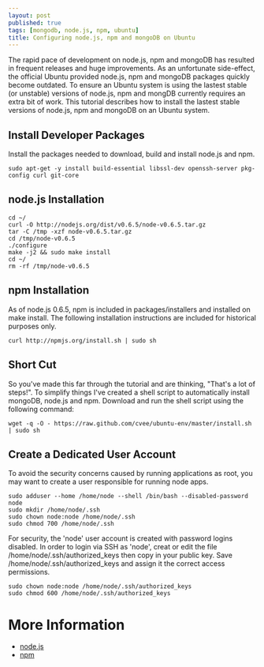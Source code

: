 ```yaml
---
layout: post
published: true
tags: [mongodb, node.js, npm, ubuntu]
title: Configuring node.js, npm and mongoDB on Ubuntu
---
```


The rapid pace of development on node.js, npm and mongoDB has resulted in frequent releases and huge improvements. As an unfortunate side-effect, the official Ubuntu provided node.js, npm and mongoDB packages quickly become outdated. To ensure an Ubuntu system is using the lastest stable (or unstable) versions of node.js, npm and mongDB currently requires an extra bit of work. This tutorial describes how to install the lastest stable versions of node.js, npm and mongoDB on an Ubuntu system.

## Install Developer Packages

Install the packages needed to download, build and install node.js and npm.

    sudo apt-get -y install build-essential libssl-dev openssh-server pkg-config curl git-core

## node.js Installation

    cd ~/
    curl -O http://nodejs.org/dist/v0.6.5/node-v0.6.5.tar.gz
    tar -C /tmp -xzf node-v0.6.5.tar.gz
    cd /tmp/node-v0.6.5
    ./configure
    make -j2 && sudo make install
    cd ~/
    rm -rf /tmp/node-v0.6.5

## npm Installation

As of node.js 0.6.5, npm is included in packages/installers and installed on make install. The following installation instructions are included for historical purposes only.

    curl http://npmjs.org/install.sh | sudo sh

## Short Cut

So you've made this far through the tutorial and are thinking, "That's a lot of steps!". To simplify things I've created a shell script to automatically install mongoDB, node.js and npm. Download and run the shell script using the following command:

    wget -q -O - https://raw.github.com/cvee/ubuntu-env/master/install.sh | sudo sh

## Create a Dedicated User Account

To avoid the security concerns caused by running applications as root, you may want to create a user responsible for running node apps.

    sudo adduser --home /home/node --shell /bin/bash --disabled-password node
    sudo mkdir /home/node/.ssh
    sudo chown node:node /home/node/.ssh
    sudo chmod 700 /home/node/.ssh
    
For security, the 'node' user account is created with password logins disabled. In order to login via SSH as 'node', creat or edit the file /home/node/.ssh/authorized_keys then copy in your public key. Save /home/node/.ssh/authorized_keys and assign it the correct access permissions.

    sudo chown node:node /home/node/.ssh/authorized_keys
    sudo chmod 600 /home/node/.ssh/authorized_keys

# More Information

* [node.js](http://nodejs.org/)
* [npm](http://npmjs.org/)

